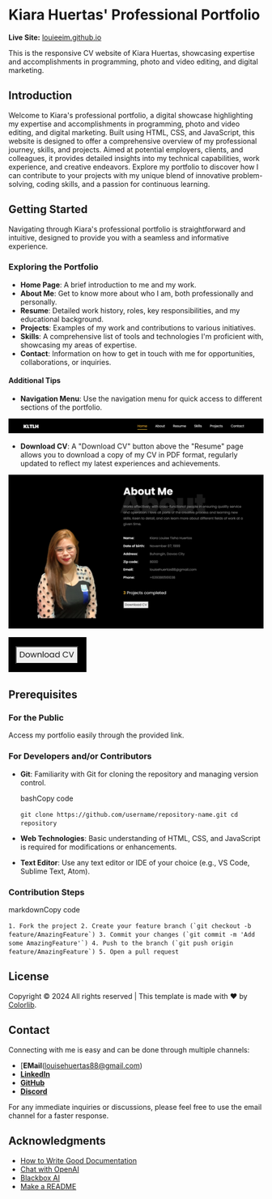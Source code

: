 Kiara Huertas' Professional Portfolio
=====================================

**Live Site:** [louieeim.github.io](https://louieeim.github.io/)

This is the responsive CV website of Kiara Huertas, showcasing expertise and accomplishments in programming, photo and video editing, and digital marketing.

Introduction
------------

Welcome to Kiara's professional portfolio, a digital showcase highlighting my expertise and accomplishments in programming, photo and video editing, and digital marketing. Built using HTML, CSS, and JavaScript, this website is designed to offer a comprehensive overview of my professional journey, skills, and projects. Aimed at potential employers, clients, and colleagues, it provides detailed insights into my technical capabilities, work experience, and creative endeavors. Explore my portfolio to discover how I can contribute to your projects with my unique blend of innovative problem-solving, coding skills, and a passion for continuous learning.

Getting Started
---------------

Navigating through Kiara's professional portfolio is straightforward and intuitive, designed to provide you with a seamless and informative experience.

### Exploring the Portfolio

*   **Home Page**: A brief introduction to me and my work.
*   **About Me**: Get to know more about who I am, both professionally and personally.
*   **Resume**: Detailed work history, roles, key responsibilities, and my educational background.
*   **Projects**: Examples of my work and contributions to various initiatives.
*   **Skills**: A comprehensive list of tools and technologies I'm proficient with, showcasing my areas of expertise.
*   **Contact**: Information on how to get in touch with me for opportunities, collaborations, or inquiries.

#### Additional Tips

*   **Navigation Menu**: Use the navigation menu for quick access to different sections of the portfolio.

  ![Kiara's Portfolio](./images/navbar.png "navbar")

*   **Download CV**: A "Download CV" button above the "Resume" page allows you to download a copy of my CV in PDF format, regularly updated to reflect my latest experiences and achievements.

  ![Kiara's Portfolio](./images/download1.png "navbar")
    
  ![Kiara's Portfolio](./images/download.png "navbar")

Prerequisites
-------------

### For the Public

Access my portfolio easily through the provided link.

### For Developers and/or Contributors

*   **Git**: Familiarity with Git for cloning the repository and managing version control.
    
    bashCopy code
    
    `git clone https://github.com/username/repository-name.git cd repository`
    
*   **Web Technologies**: Basic understanding of HTML, CSS, and JavaScript is required for modifications or enhancements.
*   **Text Editor**: Use any text editor or IDE of your choice (e.g., VS Code, Sublime Text, Atom).

### Contribution Steps

markdownCopy code

``1. Fork the project 2. Create your feature branch (`git checkout -b feature/AmazingFeature`) 3. Commit your changes (`git commit -m 'Add some AmazingFeature'`) 4. Push to the branch (`git push origin feature/AmazingFeature`) 5. Open a pull request``

License
-------

Copyright © 2024 All rights reserved | This template is made with ♥ by [Colorlib](https://colorlib.com).

Contact
-------

Connecting with me is easy and can be done through multiple channels:

*   [**EMail**(louisehuertas88@gmail.com)
*   [**LinkedIn**](https://www.linkedin.com/in/kiarahuertas28/)
*   [**GitHub**](https://l.facebook.com/l.php?u=https%3A%2F%2Flouieeim.github.io%2F%3Ffbclid%3DIwAR35W8w8D3O7bs-oAIIlJbW7Mqgx3UYhNF04HUFloT4LsjZ-VPUL8uPvg5I_aem_AR9wbmERU-q0DRN6BviLvFsaC1LGzoP9rU3DvjxDDZzuTMvk7lUcTMUY2VyVEMKrH4E3MGIaLyfbtjGHAdRv4PeK&h=AT1m5wg64eMiqU8BAA9hAQit1AIyc3lTMd7Bde4amOUkitu7PYUv2y4jtfzF4ZTQdgUBuxXvLtjvqAC3SDAEsDzjjTSNmyQSTOQUEexxkenXyfcHRxOglEHrEmP3GXBKo1N9UQ)
*   [**Discord**](https://l.facebook.com/l.php?u=http%3A%2F%2Fdiscordapp.com%2Fusers%2F301734829555449856%3Ffbclid%3DIwAR0o8lE3r7dIgE3M2KPFxS8av-10fb7nq-moZqHMyuS5HXqz4hIQZUoxPFs_aem_AR9io3xko-_07Pv-aVfN94b8yiZ9CWDYbHQrGzr6NGkdXa1A6Be2TNJNw0-TU4s3IJeyK7nqVF1DPDT0lqV23Ikl&h=AT1m5wg64eMiqU8BAA9hAQit1AIyc3lTMd7Bde4amOUkitu7PYUv2y4jtfzF4ZTQdgUBuxXvLtjvqAC3SDAEsDzjjTSNmyQSTOQUEexxkenXyfcHRxOglEHrEmP3GXBKo1N9UQ)

For any immediate inquiries or discussions, please feel free to use the email channel for a faster response.

Acknowledgments
---------------

*   [How to Write Good Documentation](https://guides.lib.berkeley.edu/how-to-write-good-documentation)
*   [Chat with OpenAI](https://chat.openai.com/)
*   [Blackbox AI](https://www.blackbox.ai/)
*   [Make a README](https://www.makeareadme.com/)
